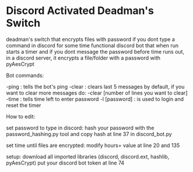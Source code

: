 # Discord Activated Deadman's Switch

deadman's switch that encrypts files with password if you dont type a command in discord for some time
functional discord bot that when run starts a timer and if you dont message the password before time runs out, in a discord server, it encrypts a file/folder with a password with pyAesCrypt

Bot commands:
 
 -ping : tells the bot's ping
 -clear : clears last 5 messages by default, if you want to clear more messages do: -clear [number of lines you want to clear]
 -time : tells time left to enter password
 -l [password] : is used to login and reset the timer

How to edit:

set password to type in discord:
hash your password with the password_hashing.py tool and copy hash at line 37 in discord_bot.py

set time until files are encrypted:
modify hours= value at line 20 and 135


setup:
download all imported libraries (discord, discord.ext, hashlib, pyAesCrypt)
put your discord bot token at line 74
